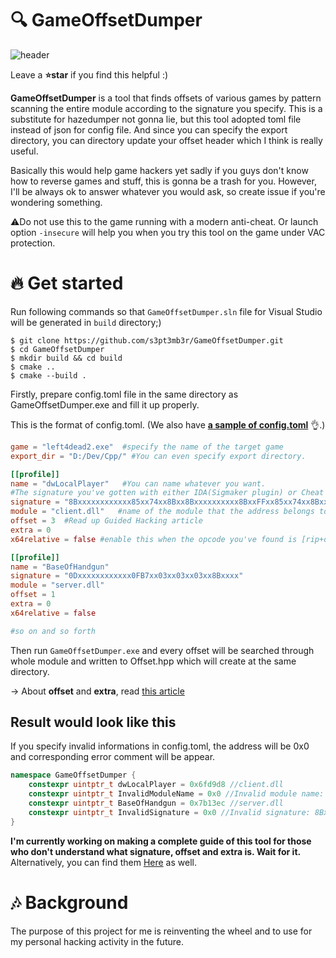 # :mag: GameOffsetDumper

![header](https://user-images.githubusercontent.com/33578715/93803078-e8c84180-fc76-11ea-8fd4-dce048825479.PNG)

Leave a **:star:star** if you find this helpful :)

**GameOffsetDumper** is a tool that finds offsets of various games by pattern scanning the entire module according to the signature you specify. This is a substitute for hazedumper not gonna lie, but this tool adopted toml file instead of json for config file. And since you can specify the export directory, you can directory update your offset header which I think is really useful.

Basically this would help game hackers yet sadly if you guys don't know how to reverse games and stuff, this is gonna be a trash for you. However, I'll be always ok to answer whatever you would ask, so create issue if you're wondering something.

:warning:Do not use this to the game running with a modern anti-cheat. Or launch option `-insecure` will help you when you try this tool on the game under VAC protection.

# :fire: Get started

Run following commands so that `GameOffsetDumper.sln` file for Visual Studio will be generated in `build` directory;)

```
$ git clone https://github.com/s3pt3mb3r/GameOffsetDumper.git
$ cd GameOffsetDumper
$ mkdir build && cd build
$ cmake ..
$ cmake --build .
```

Firstly, prepare config.toml file in the same directory as GameOffsetDumper.exe and fill it up properly.

This is the format of config.toml.
(We also have [**a sample of config.toml**](https://github.com/s3pt3mb3r/GameOffsetDumper/blob/master/config.toml) :ok_hand:.)

```toml
game = "left4dead2.exe"  #specify the name of the target game
export_dir = "D:/Dev/Cpp/" #You can even specify export directory.

[[profile]]
name = "dwLocalPlayer"   #You can name whatever you want.
#The signature you've gotten with either IDA(Sigmaker plugin) or Cheat Engine(AAmaker plugin)
signature = "8Bxxxxxxxxxxxx85xx74xx8Bxx8Bxxxxxxxxxx8BxxFFxx85xx74xx8Bxx"
module = "client.dll"   #name of the module that the address belongs to
offset = 3  #Read up Guided Hacking article
extra = 0
x64relative = false #enable this when the opcode you've found is [rip+offset]

[[profile]]
name = "BaseOfHandgun"
signature = "0Dxxxxxxxxxxxx0FB7xx03xx03xx03xx8Bxxxx"
module = "server.dll"
offset = 1
extra = 0
x64relative = false

#so on and so forth
```

Then run `GameOffsetDumper.exe` and every offset will be searched through whole module and written to Offset.hpp which will create at the same directory.

-> About **offset** and **extra**, read [this article](https://guidedhacking.com/resources/download-hazedumper-csgo-offset-dumper.24/)

## Result would look like this

If you specify invalid informations in config.toml, the address will be 0x0 and corresponding error comment will be appear.
```hpp
namespace GameOffsetDumper {
    constexpr uintptr_t dwLocalPlayer = 0x6fd9d8 //client.dll
    constexpr uintptr_t InvalidModuleName = 0x0 //Invalid module name: client.dll
    constexpr uintptr_t BaseOfHandgun = 0x7b13ec //server.dll
    constexpr uintptr_t InvalidSignature = 0x0 //Invalid signature: 8Bxxxxx
}
```

**I'm currently working on making a complete guide of this tool for those who don't understand what signature, offset and extra is. Wait for it.** Alternatively, you can find them [Here](https://guidedhacking.com/resources/download-hazedumper-csgo-offset-dumper.24/) as well.

# :notes: Background

The purpose of this project for me is reinventing the wheel and to use for my personal hacking activity in the future.
